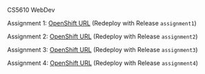 CS5610 WebDev

Assignment 1:
[OpenShift URL](http://webdev-apanimesh061.rhcloud.com) (Redeploy with Release `assignment1`)

Assignment 2:
[OpenShift URL](http://webdev-apanimesh061.rhcloud.com) (Redeploy with Release `assignment2`)

Assignment 3:
[OpenShift URL](http://webdev-apanimesh061.rhcloud.com) (Redeploy with Release `assignment3`)

Assignment 4:
[OpenShift URL](http://webdev-apanimesh061.rhcloud.com) (Redeploy with Release `assignment4`)